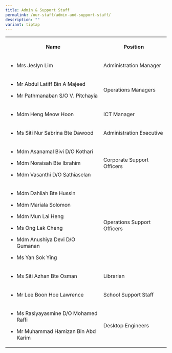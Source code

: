 ```yaml
---
title: Admin & Support Staff
permalink: /our-staff/admin-and-support-staff/
description: ""
variant: tiptap
---
```

<table style="minWidth: 50px">
<colgroup>
<col>
<col>
</colgroup>
<tbody>
<tr>
<th rowspan="1" colspan="1">
<p>Name</p>
</th>
<th rowspan="1" colspan="1">
<p>Position</p>
</th>
</tr>
<tr>
<td rowspan="1" colspan="1">
<ul data-tight="true" class="tight">
<li>
<p>Mrs Jeslyn Lim</p>
</li>
</ul>
</td>
<td rowspan="1" colspan="1">
<p>Administration Manager</p>
</td>
</tr>
<tr>
<td rowspan="1" colspan="1">
<ul data-tight="true" class="tight">
<li>
<p>Mr Abdul Latiff Bin A Majeed</p>
</li>
<li>
<p>Mr Pathmanaban S/O V. Pitchayia</p>
</li>
</ul>
</td>
<td rowspan="1" colspan="1">
<p>Operations Managers</p>
</td>
</tr>
<tr>
<td rowspan="1" colspan="1">
<ul data-tight="true" class="tight">
<li>
<p>Mdm Heng Meow Hoon</p>
</li>
</ul>
</td>
<td rowspan="1" colspan="1">
<p>ICT Manager</p>
</td>
</tr>
<tr>
<td rowspan="1" colspan="1">
<ul data-tight="true" class="tight">
<li>
<p>Ms Siti Nur Sabrina Bte Dawood</p>
</li>
</ul>
</td>
<td rowspan="1" colspan="1">
<p>Administration Executive</p>
</td>
</tr>
<tr>
<td rowspan="1" colspan="1">
<ul data-tight="true" class="tight">
<li>
<p>Mdm Asanamal Bivi D/O Kothari</p>
</li>
<li>
<p>Mdm Noraisah Bte Ibrahim</p>
</li>
<li>
<p>Mdm Vasanthi D/O Sathiaselan</p>
</li>
</ul>
</td>
<td rowspan="1" colspan="1">
<p>Corporate Support Officers</p>
</td>
</tr>
<tr>
<td rowspan="1" colspan="1">
<ul data-tight="true" class="tight">
<li>
<p>Mdm Dahliah Bte Hussin</p>
</li>
<li>
<p>Mdm Mariala Solomon</p>
</li>
<li>
<p>Mdm Mun Lai Heng</p>
</li>
<li>
<p>Ms Ong Lak Cheng</p>
</li>
<li>
<p>Mdm Anushiya Devi D/O Gumanan</p>
</li>
<li>
<p>Ms Yan Sok Ying</p>
</li>
</ul>
</td>
<td rowspan="1" colspan="1">
<p>Operations Support Officers</p>
</td>
</tr>
<tr>
<td rowspan="1" colspan="1">
<ul data-tight="true" class="tight">
<li>
<p>Ms Siti Azhan Bte Osman</p>
</li>
</ul>
</td>
<td rowspan="1" colspan="1">
<p>Librarian</p>
</td>
</tr>
<tr>
<td rowspan="1" colspan="1">
<ul data-tight="true" class="tight">
<li>
<p>Mr Lee Boon Hoe Lawrence</p>
</li>
</ul>
</td>
<td rowspan="1" colspan="1">
<p>School Support Staff</p>
</td>
</tr>
<tr>
<td rowspan="1" colspan="1">
<ul data-tight="true" class="tight">
<li>
<p>Ms Rasiyayasmine D/O Mohamed Raffi</p>
</li>
<li>
<p>Mr Muhammad Hamizan Bin Abd Karim</p>
</li>
</ul>
</td>
<td rowspan="1" colspan="1">
<p>Desktop Engineers</p>
</td>
</tr>
</tbody>
</table>
<p></p>
<p></p>
<p></p>